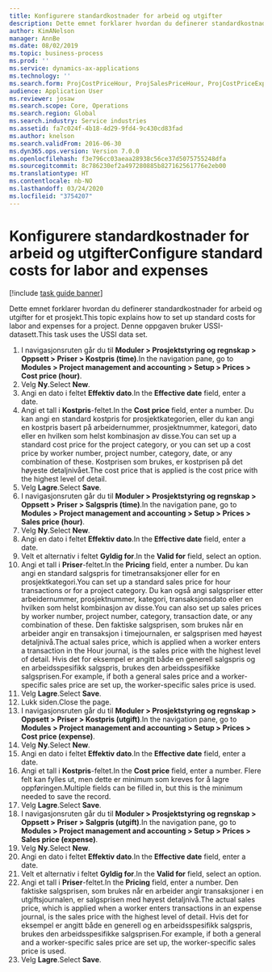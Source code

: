 ```yaml
---
title: Konfigurere standardkostnader for arbeid og utgifter
description: Dette emnet forklarer hvordan du definerer standardkostnader for arbeid og utgifter for et prosjekt.
author: KimANelson
manager: AnnBe
ms.date: 08/02/2019
ms.topic: business-process
ms.prod: ''
ms.service: dynamics-ax-applications
ms.technology: ''
ms.search.form: ProjCostPriceHour, ProjSalesPriceHour, ProjCostPriceExpense, ProjSalesPriceCost
audience: Application User
ms.reviewer: josaw
ms.search.scope: Core, Operations
ms.search.region: Global
ms.search.industry: Service industries
ms.assetid: fa7c024f-4b18-4d29-9fd4-9c430cd83fad
ms.author: knelson
ms.search.validFrom: 2016-06-30
ms.dyn365.ops.version: Version 7.0.0
ms.openlocfilehash: f3e796cc03aeaa28938c56ce37d5075755248dfa
ms.sourcegitcommit: 8c786230ef2a497280885b827162561776e2eb00
ms.translationtype: HT
ms.contentlocale: nb-NO
ms.lasthandoff: 03/24/2020
ms.locfileid: "3754207"
---
```

# <a name="configure-standard-costs-for-labor-and-expenses"></a><span data-ttu-id="75801-103">Konfigurere standardkostnader for arbeid og utgifter</span><span class="sxs-lookup"><span data-stu-id="75801-103">Configure standard costs for labor and expenses</span></span>

[!include [task guide banner](../../includes/task-guide-banner.md)]

<span data-ttu-id="75801-104">Dette emnet forklarer hvordan du definerer standardkostnader for arbeid og utgifter for et prosjekt.</span><span class="sxs-lookup"><span data-stu-id="75801-104">This topic explains how to set up standard costs for labor and expenses for a project.</span></span> <span data-ttu-id="75801-105">Denne oppgaven bruker USSI-datasett.</span><span class="sxs-lookup"><span data-stu-id="75801-105">This task uses the USSI data set.</span></span>

1. <span data-ttu-id="75801-106">I navigasjonsruten går du til **Moduler > Prosjektstyring og regnskap > Oppsett > Priser > Kostpris (time)**.</span><span class="sxs-lookup"><span data-stu-id="75801-106">In the navigation pane, go to **Modules > Project management and accounting > Setup > Prices > Cost price (hour)**.</span></span>
2. <span data-ttu-id="75801-107">Velg **Ny**.</span><span class="sxs-lookup"><span data-stu-id="75801-107">Select **New**.</span></span>
3. <span data-ttu-id="75801-108">Angi en dato i feltet **Effektiv dato**.</span><span class="sxs-lookup"><span data-stu-id="75801-108">In the **Effective date** field, enter a date.</span></span>
4. <span data-ttu-id="75801-109">Angi et tall i **Kostpris**-feltet.</span><span class="sxs-lookup"><span data-stu-id="75801-109">In the **Cost price** field, enter a number.</span></span> <span data-ttu-id="75801-110">Du kan angi en standard kostpris for prosjektkategorien, eller du kan angi en kostpris basert på arbeidernummer, prosjektnummer, kategori, dato eller en hvilken som helst kombinasjon av disse.</span><span class="sxs-lookup"><span data-stu-id="75801-110">You can set up a standard cost price for the project category, or you can set up a cost price by worker number, project number, category, date, or any combination of these.</span></span> <span data-ttu-id="75801-111">Kostprisen som brukes, er kostprisen på det høyeste detaljnivået.</span><span class="sxs-lookup"><span data-stu-id="75801-111">The cost price that is applied is the cost price with the highest level of detail.</span></span>  
5. <span data-ttu-id="75801-112">Velg **Lagre**.</span><span class="sxs-lookup"><span data-stu-id="75801-112">Select **Save**.</span></span>
6. <span data-ttu-id="75801-113">I navigasjonsruten går du til **Moduler > Prosjektstyring og regnskap > Oppsett > Priser > Salgspris (time)**.</span><span class="sxs-lookup"><span data-stu-id="75801-113">In the navigation pane, go to **Modules > Project management and accounting > Setup > Prices > Sales price (hour)**.</span></span>
7. <span data-ttu-id="75801-114">Velg **Ny**.</span><span class="sxs-lookup"><span data-stu-id="75801-114">Select **New**.</span></span>
8. <span data-ttu-id="75801-115">Angi en dato i feltet **Effektiv dato**.</span><span class="sxs-lookup"><span data-stu-id="75801-115">In the **Effective date** field, enter a date.</span></span>
9. <span data-ttu-id="75801-116">Velt et alternativ i feltet **Gyldig for**.</span><span class="sxs-lookup"><span data-stu-id="75801-116">In the **Valid for** field, select an option.</span></span>
10. <span data-ttu-id="75801-117">Angi et tall i **Priser**-feltet.</span><span class="sxs-lookup"><span data-stu-id="75801-117">In the **Pricing** field, enter a number.</span></span> <span data-ttu-id="75801-118">Du kan angi en standard salgspris for timetransaksjoner eller for en prosjektkategori.</span><span class="sxs-lookup"><span data-stu-id="75801-118">You can set up a standard sales price for hour transactions or for a project category.</span></span> <span data-ttu-id="75801-119">Du kan også angi salgspriser etter arbeidernummer, prosjektnummer, kategori, transaksjonsdato eller en hvilken som helst kombinasjon av disse.</span><span class="sxs-lookup"><span data-stu-id="75801-119">You can also set up sales prices by worker number, project number, category, transaction date, or any combination of these.</span></span> <span data-ttu-id="75801-120">Den faktiske salgsprisen, som brukes når en arbeider angir en transaksjon i timejournalen, er salgsprisen med høyest detaljnivå.</span><span class="sxs-lookup"><span data-stu-id="75801-120">The actual sales price, which is applied when a worker enters a transaction in the Hour journal, is the sales price with the highest level of detail.</span></span> <span data-ttu-id="75801-121">Hvis det for eksempel er angitt både en generell salgspris og en arbeidsspesifikk salgspris, brukes den arbeidsspesifikke salgsprisen.</span><span class="sxs-lookup"><span data-stu-id="75801-121">For example, if both a general sales price and a worker-specific sales price are set up, the worker-specific sales price is used.</span></span>  
11. <span data-ttu-id="75801-122">Velg **Lagre**.</span><span class="sxs-lookup"><span data-stu-id="75801-122">Select **Save**.</span></span>
12. <span data-ttu-id="75801-123">Lukk siden.</span><span class="sxs-lookup"><span data-stu-id="75801-123">Close the page.</span></span>
13. <span data-ttu-id="75801-124">I navigasjonsruten går du til **Moduler > Prosjektstyring og regnskap > Oppsett > Priser > Kostpris (utgift)**.</span><span class="sxs-lookup"><span data-stu-id="75801-124">In the navigation pane, go to **Modules > Project management and accounting > Setup > Prices > Cost price (expense)**.</span></span>
14. <span data-ttu-id="75801-125">Velg **Ny**.</span><span class="sxs-lookup"><span data-stu-id="75801-125">Select **New**.</span></span>
15. <span data-ttu-id="75801-126">Angi en dato i feltet **Effektiv dato**.</span><span class="sxs-lookup"><span data-stu-id="75801-126">In the **Effective date** field, enter a date.</span></span>
16. <span data-ttu-id="75801-127">Angi et tall i **Kostpris**-feltet.</span><span class="sxs-lookup"><span data-stu-id="75801-127">In the **Cost price** field, enter a number.</span></span> <span data-ttu-id="75801-128">Flere felt kan fylles ut, men dette er minimum som kreves for å lagre oppføringen.</span><span class="sxs-lookup"><span data-stu-id="75801-128">Multiple fields can be filled in, but this is the minimum needed to save the record.</span></span>  
17. <span data-ttu-id="75801-129">Velg **Lagre**.</span><span class="sxs-lookup"><span data-stu-id="75801-129">Select **Save**.</span></span>
18. <span data-ttu-id="75801-130">I navigasjonsruten går du til **Moduler > Prosjektstyring og regnskap > Oppsett > Priser > Salgpris (utgift)**.</span><span class="sxs-lookup"><span data-stu-id="75801-130">In the navigation pane, go to **Modules > Project management and accounting > Setup > Prices > Sales price (expense)**.</span></span>
19. <span data-ttu-id="75801-131">Velg **Ny**.</span><span class="sxs-lookup"><span data-stu-id="75801-131">Select **New**.</span></span>
20. <span data-ttu-id="75801-132">Angi en dato i feltet **Effektiv dato**.</span><span class="sxs-lookup"><span data-stu-id="75801-132">In the **Effective date** field, enter a date.</span></span>
21. <span data-ttu-id="75801-133">Velt et alternativ i feltet **Gyldig for**.</span><span class="sxs-lookup"><span data-stu-id="75801-133">In the **Valid for** field, select an option.</span></span>
22. <span data-ttu-id="75801-134">Angi et tall i **Priser**-feltet.</span><span class="sxs-lookup"><span data-stu-id="75801-134">In the **Pricing** field, enter a number.</span></span> <span data-ttu-id="75801-135">Den faktiske salgsprisen, som brukes når en arbeider angir transaksjoner i en utgiftsjournalen, er salgsprisen med høyest detaljnivå.</span><span class="sxs-lookup"><span data-stu-id="75801-135">The actual sales price, which is applied when a worker enters transactions in an expense journal, is the sales price with the highest level of detail.</span></span> <span data-ttu-id="75801-136">Hvis det for eksempel er angitt både en generell og en arbeidsspesifikk salgspris, brukes den arbeidsspesifikke salgsprisen.</span><span class="sxs-lookup"><span data-stu-id="75801-136">For example, if both a general and a worker-specific sales price are set up, the worker-specific sales price is used.</span></span>  
23. <span data-ttu-id="75801-137">Velg **Lagre**.</span><span class="sxs-lookup"><span data-stu-id="75801-137">Select **Save**.</span></span>

